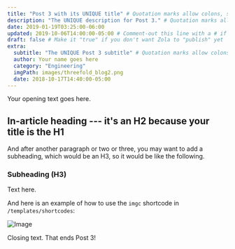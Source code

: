 ```yaml
---
title: "Post 3 with its UNIQUE title" # Quotation marks allow colons, semicolons, etc.
description: "The UNIQUE description for Post 3." # Quotation marks allow colons, semicolons, etc.
date: 2019-01-19T03:25:00-06:00
updated: 2019-10-06T14:00:00-05:00 # Comment-out this line with a # if content is unchanged
draft: false # Make it "true" if you don't want Zola to "publish" yet
extra:
  subtitle: "The UNIQUE Post 3 subtitle" # Quotation marks allow colons, semicolons, etc.
  author: Your name goes here
  category: "Engineering"
  imgPath: images/threefold_blog2.png
  date: 2018-10-17T14:40:00-05:00
---
```


Your opening text goes here.

## In-article heading --- it's an H2 because your title is the H1

And after another paragraph or two or three, you may want to add a subheading, which would be an H3, so it would be like the following.

### Subheading (H3)

Text here.

And here is an example of how to use the `imgc` shortcode in `/templates/shortcodes`:

![Image](images/threefold-blog.png)

Closing text. That ends Post 3!
